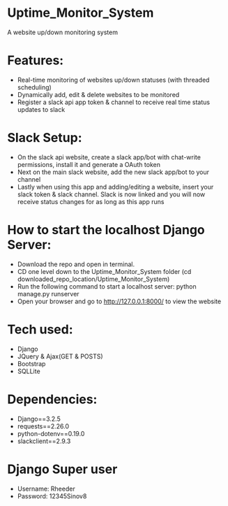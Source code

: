 # Uptime_Monitor_System
A website up/down monitoring system

# Features:
- Real-time monitoring of websites up/down statuses (with threaded scheduling)
- Dynamically add, edit & delete websites to be monitored 
- Register a slack api app token & channel to receive real time status updates to slack 

# Slack Setup:
- On the slack api website, create a slack app/bot with chat-write permissions, install it and generate a OAuth token
- Next on the main slack website, add the new slack app/bot to your channel 
- Lastly when using this app and adding/editing a website, insert your slack token & slack channel.
Slack is now linked and you will now receive status changes for as long as this app runs

# How to start the localhost Django Server:
- Download the repo and open in terminal.
- CD one level down to the Uptime_Monitor_System folder (cd downloaded_repo_location/Uptime_Monitor_System)
- Run the following command to start a localhost server: python manage.py runserver
- Open your browser and go to http://127.0.0.1:8000/ to view the website

# Tech used:
- Django
- JQuery & Ajax(GET & POSTS)
- Bootstrap
- SQLLite

# Dependencies:
- Django==3.2.5
- requests==2.26.0
- python-dotenv==0.19.0
- slackclient==2.9.3

# Django Super user
- Username: Rheeder
- Password: 12345Sinov8